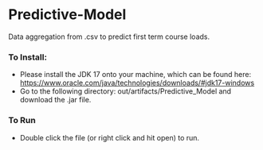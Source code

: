 # Predictive-Model
Data aggregation from .csv to predict first term course loads.

### To Install:
* Please install the JDK 17 onto your machine, which can be found here: https://www.oracle.com/java/technologies/downloads/#jdk17-windows
* Go to the following directory: out/artifacts/Predictive_Model and download the .jar file. 

### To Run
* Double click the file (or right click and hit open) to run.
